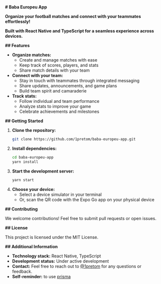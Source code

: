  **# Baba Europeu App**

**Organize your football matches and connect with your teammates effortlessly!**

**Built with React Native and TypeScript for a seamless experience across devices.**

**## Features**

* **Organize matches:**
    * Create and manage matches with ease
    * Keep track of scores, players, and stats
    * Share match details with your team
* **Connect with your team:**
    * Stay in touch with teammates through integrated messaging
    * Share updates, announcements, and game plans
    * Build team spirit and camaraderie
* **Track stats:**
    * Follow individual and team performance
    * Analyze stats to improve your game
    * Celebrate achievements and milestones

**## Getting Started**

1. **Clone the repository:**
   ```bash
   git clone https://github.com/1pretom/baba-europeu-app.git
   ```
2. **Install dependencies:**
   ```bash
   cd baba-europeu-app
   yarn install
   ```
3. **Start the development server:**
   ```bash
   yarn start
   ```
4. **Choose your device:**
   - Select a device simulator in your terminal
   - Or, scan the QR code with the Expo Go app on your physical device

**## Contributing**

We welcome contributions! Feel free to submit pull requests or open issues.

**## License**

This project is licensed under the MIT License.

**## Additional Information**


- **Technology stack:** React Native, TypeScript
- **Development status:** Under active development
- **Contact:** Feel free to reach out to [@1pretom](https://github.com/1pretom) for any questions or feedback.
- **Self-reminder:** to use [prisma](https://www.prisma.io/docs)